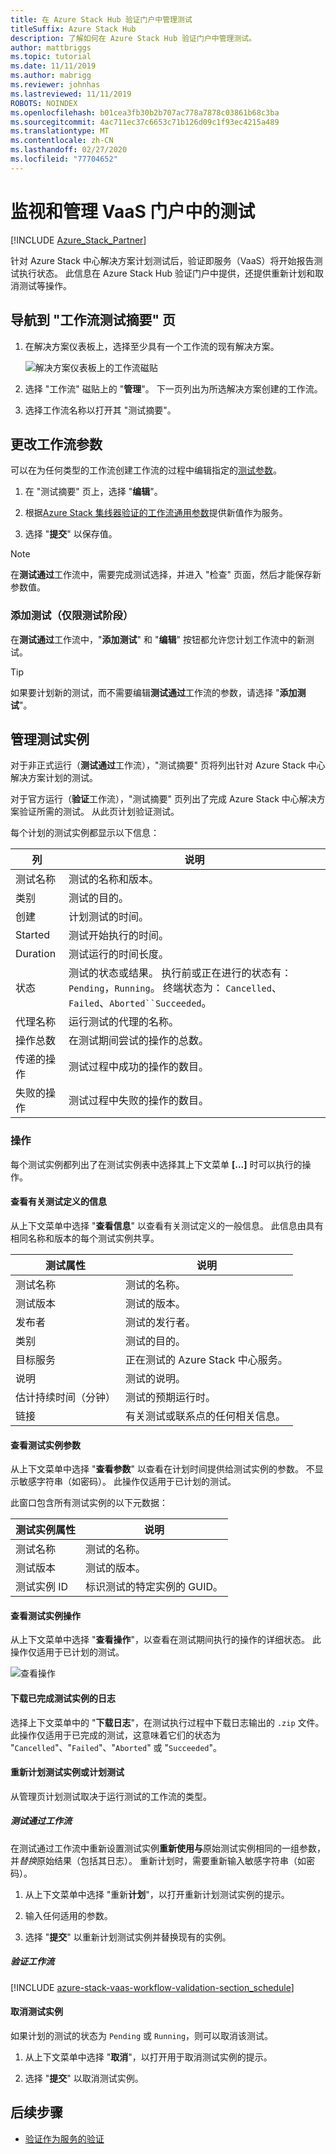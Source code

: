```yaml
---
title: 在 Azure Stack Hub 验证门户中管理测试
titleSuffix: Azure Stack Hub
description: 了解如何在 Azure Stack Hub 验证门户中管理测试。
author: mattbriggs
ms.topic: tutorial
ms.date: 11/11/2019
ms.author: mabrigg
ms.reviewer: johnhas
ms.lastreviewed: 11/11/2019
ROBOTS: NOINDEX
ms.openlocfilehash: b01cea3fb30b2b707ac778a7878c03861b68c3ba
ms.sourcegitcommit: 4ac711ec37c6653c71b126d09c1f93ec4215a489
ms.translationtype: MT
ms.contentlocale: zh-CN
ms.lasthandoff: 02/27/2020
ms.locfileid: "77704652"
---
```

# <a name="monitor-and-manage-tests-in-the-vaas-portal"></a>监视和管理 VaaS 门户中的测试

[!INCLUDE [Azure_Stack_Partner](./includes/azure-stack-partner-appliesto.md)]

针对 Azure Stack 中心解决方案计划测试后，验证即服务（VaaS）将开始报告测试执行状态。 此信息在 Azure Stack Hub 验证门户中提供，还提供重新计划和取消测试等操作。

## <a name="navigate-to-the-workflow-tests-summary-page"></a>导航到 "工作流测试摘要" 页

1. 在解决方案仪表板上，选择至少具有一个工作流的现有解决方案。

    ![解决方案仪表板上的工作流磁贴](media/tile_all-workflows.png)

1. 选择 "工作流" 磁贴上的 "**管理**"。 下一页列出为所选解决方案创建的工作流。

1. 选择工作流名称以打开其 "测试摘要"。

## <a name="change-workflow-parameters"></a>更改工作流参数

可以在为任何类型的工作流创建工作流的过程中编辑指定的[测试参数](azure-stack-vaas-parameters.md#test-parameters)。

1. 在 "测试摘要" 页上，选择 "**编辑**"。

1. 根据[Azure Stack 集线器验证的工作流通用参数](azure-stack-vaas-parameters.md)提供新值作为服务。

1. 选择 "**提交**" 以保存值。

> [!NOTE]
> 在**测试通过**工作流中，需要完成测试选择，并进入 "检查" 页面，然后才能保存新参数值。

### <a name="add-tests-test-pass-only"></a>添加测试（仅限测试阶段）

在**测试通过**工作流中，"**添加测试**" 和 "**编辑**" 按钮都允许您计划工作流中的新测试。

> [!TIP]
> 如果要计划新的测试，而不需要编辑**测试通过**工作流的参数，请选择 "**添加测试**"。

## <a name="manage-test-instances"></a>管理测试实例

对于非正式运行（**测试通过**工作流），"测试摘要" 页将列出针对 Azure Stack 中心解决方案计划的测试。

对于官方运行（**验证**工作流），"测试摘要" 页列出了完成 Azure Stack 中心解决方案验证所需的测试。 从此页计划验证测试。

每个计划的测试实例都显示以下信息：

| 列 | 说明 |
| --- | --- |
| 测试名称 | 测试的名称和版本。 |
| 类别 | 测试的目的。 |
| 创建 | 计划测试的时间。 |
| Started | 测试开始执行的时间。 |
| Duration | 测试运行的时间长度。 |
| 状态 | 测试的状态或结果。 执行前或正在进行的状态有： `Pending`，`Running`。 终端状态为： `Cancelled`、`Failed`、`Aborted``Succeeded`。 |
| 代理名称 | 运行测试的代理的名称。 |
| 操作总数 | 在测试期间尝试的操作的总数。 |
| 传递的操作 | 测试过程中成功的操作的数目。 |
|  失败的操作 | 测试过程中失败的操作的数目。 |

### <a name="actions"></a>操作

每个测试实例都列出了在测试实例表中选择其上下文菜单 **[...]** 时可以执行的操作。

#### <a name="view-information-about-the-test-definition"></a>查看有关测试定义的信息

从上下文菜单中选择 "**查看信息**" 以查看有关测试定义的一般信息。 此信息由具有相同名称和版本的每个测试实例共享。

| 测试属性 | 说明 |
| -- | -- |
| 测试名称 | 测试的名称。 |
| 测试版本 | 测试的版本。 |
| 发布者 | 测试的发行者。 |
| 类别 |  测试的目的。 |
| 目标服务 | 正在测试的 Azure Stack 中心服务。 |
| 说明 | 测试的说明。 |
| 估计持续时间（分钟） | 测试的预期运行时。 |
| 链接 | 有关测试或联系点的任何相关信息。 |

#### <a name="view-test-instance-parameters"></a>查看测试实例参数

从上下文菜单中选择 "**查看参数**" 以查看在计划时间提供给测试实例的参数。 不显示敏感字符串（如密码）。 此操作仅适用于已计划的测试。

此窗口包含所有测试实例的以下元数据：

| 测试实例属性 | 说明 |
| -- | -- |
| 测试名称 | 测试的名称。 |
| 测试版本 | 测试的版本。 |
| 测试实例 ID | 标识测试的特定实例的 GUID。 |

#### <a name="view-test-instance-operations"></a>查看测试实例操作

从上下文菜单中选择 "**查看操作**"，以查看在测试期间执行的操作的详细状态。 此操作仅适用于已计划的测试。

![查看操作](media/manage-test_context-menu-operations.png)

#### <a name="download-logs-for-a-completed-test-instance"></a>下载已完成测试实例的日志

选择上下文菜单中的 "**下载日志**"，在测试执行过程中下载日志输出的 `.zip` 文件。 此操作仅适用于已完成的测试，这意味着它们的状态为 "`Cancelled`"、"`Failed`"、"`Aborted`" 或 "`Succeeded`"。

#### <a name="reschedule-a-test-instance-or-schedule-a-test"></a>重新计划测试实例或计划测试

从管理页计划测试取决于运行测试的工作流的类型。

##### <a name="test-pass-workflow"></a>测试通过工作流

在测试通过工作流中重新设置测试实例**重新使用与**原始测试实例相同的一组参数，并*替换*原始结果（包括其日志）。 重新计划时，需要重新输入敏感字符串（如密码）。

1. 从上下文菜单中选择 "重新**计划**"，以打开重新计划测试实例的提示。

1. 输入任何适用的参数。

1. 选择 "**提交**" 以重新计划测试实例并替换现有的实例。

##### <a name="validation-workflows"></a>验证工作流

[!INCLUDE [azure-stack-vaas-workflow-validation-section_schedule](includes/azure-stack-vaas-workflow-validation-section_schedule.md)]

#### <a name="cancel-a-test-instance"></a>取消测试实例

如果计划的测试的状态为 `Pending` 或 `Running`，则可以取消该测试。  

1. 从上下文菜单中选择 "**取消**"，以打开用于取消测试实例的提示。

1. 选择 "**提交**" 以取消测试实例。

## <a name="next-steps"></a>后续步骤

- [验证作为服务的验证](azure-stack-vaas-troubleshoot.md)
